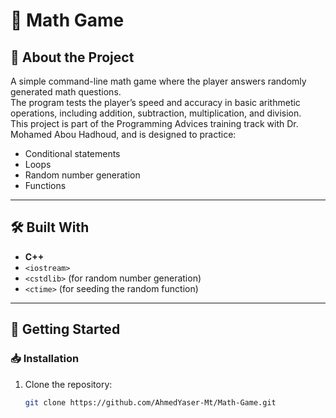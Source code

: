 # 🧮 Math Game

## 📖 About the Project
A simple command-line math game where the player answers randomly generated math questions.  
The program tests the player’s speed and accuracy in basic arithmetic operations, including addition, subtraction, multiplication, and division.  
This project is part of the Programming Advices training track with Dr. Mohamed Abou Hadhoud, and is designed to practice:
- Conditional statements
- Loops
- Random number generation
- Functions

---

## 🛠 Built With
- **C++**
- `<iostream>`
- `<cstdlib>` (for random number generation)
- `<ctime>` (for seeding the random function)

---

## 🚀 Getting Started

### 📥 Installation
1. Clone the repository:
   ```bash
   git clone https://github.com/AhmedYaser-Mt/Math-Game.git

